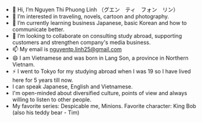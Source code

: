 - 👋 Hi, I’m Nguyen Thi Phuong Linh （グエン　ティ　フォン　リン）
- 👀 I’m interested in traveling, novels, cartoon and photography.
- 🌱 I’m currently learning business Japanese, basic Korean and how to communicate better.
- 💞️ I’m looking to collaborate on consulting study abroad, supporting customers and strengthen company's media business.
- 📫 My email is nguyentp.linh25@gmail.com
- 😄 I am Vietnamese and was born in Lang Son, a province in Northern Vietnam.
- ⚡ I went to Tokyo for my studying abroad when I was 19 so I have lived here for 5 years till now.
- I can speak Japanese, English and Vietnamese.
- I'm open-minded about diversified culture, points of view and always willing to listen to other people.
- My favorite series: Despicable me, Minions. Favorite character: King Bob (also his teddy bear - Tim)
